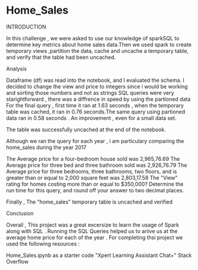 # Home_Sales

INTRODUCTION 

In this challenge , we were asked to use our knowledge of sparkSQL to determine key metrics about home sales data.Then we used spark to create temporary views ,partition the data, cache and uncache a temporary table, and verify that the table had been uncached.

Analysis 

Dataframe (df) was read into the notebook, and I evaluated the schema.
I decided to change the view and price to integers since i would be working and sorting those numbers and not as strings 
SQL queries were very starightforward , there was a diffrence in speed by using the partioned data 
For the final query , first time it ran at 1.63 seconds , when the temporary table was cached, it ran in 0.76 seconds.The same query using partioned data ran in 0.58 seconds . An improvement , even for a small data set.

The table was successfully uncached at the end of the notebook.

Although we ran the query for each year , i am particulary comparing the home_sales during the year 2017

The Average price for a four-bedroom house sold was 2,965,76.69
The Average price for three bed and three bathroom sold was 2,926,76.79
The Average price for three bedrooms, three bathrooms, two floors, and is greater than or equal to 2,000 square feet was 2,803,17.58
The "View" rating for homes costing more than or equal to $350,000? Determine the run time for this query, and round off your answer to two decimal places.

Finally , The "home_sales" temporary table is uncached and verified

Conclusion 

Overall , This project was a great excersize to learn the usage of Spark along with SQL . Running the SQL Queries helped us to ariive us at the average home price for each of the year . For completing thsi project we used the following resources :

Home_Sales.ipynb as a starter code 
"Xpert Learning Assistant Chat+"
 Stack Overflow
 
